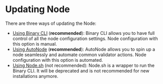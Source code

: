 # Updating Node

There are three ways of updating the Node:

* [Using Binary CLI](../installing-node/using-binary-cli.md) \(**recommended**\): Binary CLI allows you to have full control of all the node configuration settings. Node configuration with this option is manual.
* [Using AutoNode](using-autonode.md) \(**recommended**\): AutoNode allows you to spin up a node seamlessly and automate common validator actions. Node configuration with this option is automated.
* [Using Node.sh](../installing-node/using-node.sh.md) \(not recommended\): Node.sh is a wrapper to run the Binary CLI. It will be deprecated and is not recommended for new installations anymore.

